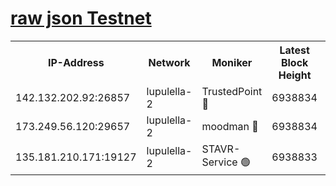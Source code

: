 [raw json Testnet](https://rpc-check.jaclalt.stavr.tech/jaclalt/rpc-jaclalt-result.json)
=

<table><tr><th>IP-Address</th><th>Network</th><th>Moniker</th><th>Latest Block Height</th><th>Earliest Block Height</th><th>Catching Up</th><th>Tx Index</th><th>Voting Power</th><th>Scan Time</th></tr><tr><td>142.132.202.92:26857</td><td>lupulella-2</td><td>TrustedPoint 🔴</td><td>6938834</td><td>6282001</td><td>False</td><td>off</td><td>400065</td><td>2024-03-03T17:50:29.093874941UTC</td></tr><tr><td>173.249.56.120:29657</td><td>lupulella-2</td><td>moodman 🔴</td><td>6938834</td><td>6838834</td><td>False</td><td>off</td><td>1075134</td><td>2024-03-03T17:50:28.863729014UTC</td></tr><tr><td>135.181.210.171:19127</td><td>lupulella-2</td><td>STAVR-Service 🟢</td><td>6938833</td><td>6937001</td><td>False</td><td>on</td><td>0</td><td>2024-03-03T17:50:20.338152199UTC</td></tr></table>
